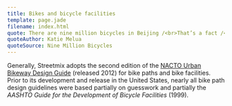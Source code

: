 ```yaml
---
title: Bikes and bicycle facilities
template: page.jade
filename: index.html
quote: There are nine million bicycles in Beijing /<br>That’s a fact /<br>It’s a thing we can't deny /<br>Like the fact that I will love you till I die.
quoteAuthor: Katie Melua
quoteSource: Nine Million Bicycles
---
```


Generally, Streetmix adopts the second edition of the [NACTO Urban Bikeway Design Guide](http://nacto.org/cities-for-cycling/design-guide/) (released 2012) for bike paths and bike facilities. Prior to its development and release in the United States, nearly all bike path design guidelines were based partially on guesswork and partially the _AASHTO Guide for the Development of Bicycle Facilities_ (1999).
